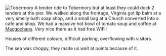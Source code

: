 ![Tobermory](mull1.jpg)
A tender ride to Tobermory but at least they could dock 2 tenders at the pier.
We walked along the frontage, Virginia got lip balm at a very smelly bath soap shop,
and a small bag at a Church converted into a cafe and shop.
We had a massive hot bowl of tomato soup and coffee at
[Macgochans](http://macgochans-tobermory.co.uk/). Very nice there as it had free WiFi!

Houses of different colours, difficult parking, overflowing with visitors.

The sea was choppy, they made us wait at points because of it.
